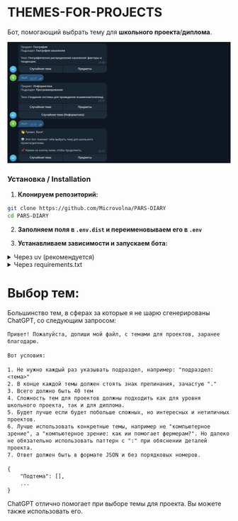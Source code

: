# THEMES-FOR-PROJECTS

Бот, помогающий выбрать тему для **школьного проекта**/**диплома**.

![демонстрация работы бота](images/image.png)

### Установка / Installation

1. **Клонируем репозиторий:**

``` bash
git clone https://github.com/Microvolna/PARS-DIARY
cd PARS-DIARY
```
2. **Заполняем поля в `.env.dist` и переименовываем его в `.env`**

3. **Устанавливаем зависимости и запускаем бота:**

<details>
<summary>Через uv (рекомендуется)</summary>

**Устанавливаем `uv` (если еще не установлен):**

Linux:

``` bash
curl -LsSf https://astral.sh/uv/install.sh | sh
```

Windows:

``` bash
powershell -ExecutionPolicy ByPass -c "irm https://astral.sh/uv/install.ps1 | iex"
```

**Запускаем:**

```bash
uv run bot.py
```

</details>

<details>
<summary>Через requirements.txt</summary>

``` bash
pip install -r requirements.txt
```

> Если вы под Linux-ом не забудьте создать виртуальное окружение
> ``` bash
> python -m venv venv
> . venv/bin/activate
> ```

**Запуск бота**
```
python3 bot.py
```

</details>

# Выбор тем:

Большинство тем, в сферах за которые я не шарю сгенерированы ChatGPT, со следующим запросом:

```
Привет! Пожалуйста, допиши мой файл, с темами для проектов, заранее благодарю.

Вот условия:

1. Не нужно каждый раз указывать подраздел, например: "подраздел: <тема>"
2. В конце каждой темы должен стоять знак препинания, зачастую "."
3. Всего должно быть 40 тем
4. Сложность тем для проектов должны подходить как для уровня школьного проекта, так и для диплома.
5. Будет лучше если будет побольше сложных, но интересных и нетипичных проектов.
6. Лучше использовать конкретные темы, например не "компьютерное зрение", а "компьютерное зрение: как ии помогает фермерам?". Но далеко не обязательно использовать паттерн с ":" при обяснении деталей проекта.
7. Ответ должен быть в формате JSON и без порядковых номеров.

{
    "Подтема": [],
    ...
}
```

ChatGPT отлично помогает при выборе темы для проекта. Вы можете также использовать его.
